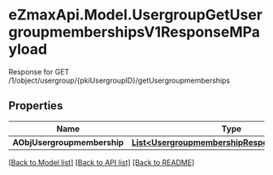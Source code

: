# eZmaxApi.Model.UsergroupGetUsergroupmembershipsV1ResponseMPayload
Response for GET /1/object/usergroup/{pkiUsergroupID}/getUsergroupmemberships

## Properties

Name | Type | Description | Notes
------------ | ------------- | ------------- | -------------
**AObjUsergroupmembership** | [**List&lt;UsergroupmembershipResponseCompound&gt;**](UsergroupmembershipResponseCompound.md) |  | 

[[Back to Model list]](../README.md#documentation-for-models) [[Back to API list]](../README.md#documentation-for-api-endpoints) [[Back to README]](../README.md)

